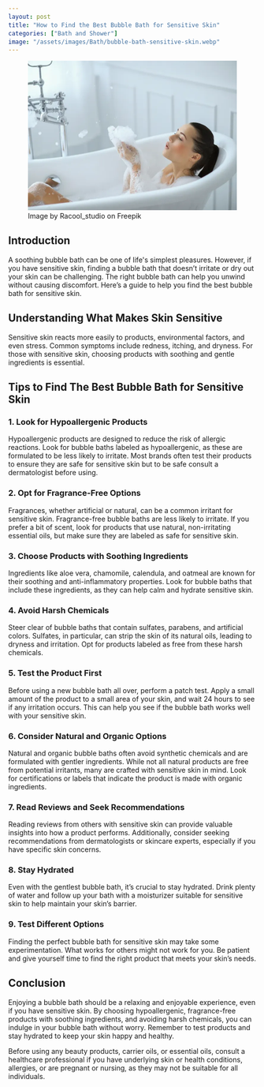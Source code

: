 ```yaml
---
layout: post
title: "How to Find the Best Bubble Bath for Sensitive Skin"
categories: ["Bath and Shower"]
image: "/assets/images/Bath/bubble-bath-sensitive-skin.webp"
---
```


<figure>
  <img src="/assets/images/Bath/bubble-bath-sensitive-skin.webp" alt="Bubble for Sensitive Skin" />
  <figcaption>Image by Racool_studio on Freepik</figcaption>
</figure>

## Introduction

A soothing bubble bath can be one of life's simplest pleasures. However, if you have sensitive skin, finding a bubble bath that doesn’t irritate or dry out your skin can be challenging. The right bubble bath can help you unwind without causing discomfort. Here’s a guide to help you find the best bubble bath for sensitive skin.

## Understanding What Makes Skin Sensitive

Sensitive skin reacts more easily to products, environmental factors, and even stress. Common symptoms include redness, itching, and dryness. For those with sensitive skin, choosing products with soothing and gentle ingredients is essential.

## Tips to Find The Best Bubble Bath for Sensitive Skin

### 1. Look for Hypoallergenic Products
Hypoallergenic products are designed to reduce the risk of allergic reactions. Look for bubble baths labeled as hypoallergenic, as these are formulated to be less likely to irritate. Most brands often test their products to ensure they are safe for sensitive skin but to be safe consult a dermatologist before using.

### 2. Opt for Fragrance-Free Options
Fragrances, whether artificial or natural, can be a common irritant for sensitive skin. Fragrance-free bubble baths are less likely to irritate. If you prefer a bit of scent, look for products that use natural, non-irritating essential oils, but make sure they are labeled as safe for sensitive skin.

### 3. Choose Products with Soothing Ingredients
Ingredients like aloe vera, chamomile, calendula, and oatmeal are known for their soothing and anti-inflammatory properties. Look for bubble baths that include these ingredients, as they can help calm and hydrate sensitive skin.

### 4. Avoid Harsh Chemicals
Steer clear of bubble baths that contain sulfates, parabens, and artificial colors. Sulfates, in particular, can strip the skin of its natural oils, leading to dryness and irritation. Opt for products labeled as free from these harsh chemicals.

### 5. Test the Product First
Before using a new bubble bath all over, perform a patch test. Apply a small amount of the product to a small area of your skin, and wait 24 hours to see if any irritation occurs. This can help you see if the bubble bath works well with your sensitive skin.

### 6. Consider Natural and Organic Options
Natural and organic bubble baths often avoid synthetic chemicals and are formulated with gentler ingredients. While not all natural products are free from potential irritants, many are crafted with sensitive skin in mind. Look for certifications or labels that indicate the product is made with organic ingredients.

### 7. Read Reviews and Seek Recommendations
Reading reviews from others with sensitive skin can provide valuable insights into how a product performs. Additionally, consider seeking recommendations from dermatologists or skincare experts, especially if you have specific skin concerns.

### 8. Stay Hydrated
Even with the gentlest bubble bath, it’s crucial to stay hydrated. Drink plenty of water and follow up your bath with a moisturizer suitable for sensitive skin to help maintain your skin’s barrier.

### 9. Test Different Options
Finding the perfect bubble bath for sensitive skin may take some experimentation. What works for others might not work for you. Be patient and give yourself time to find the right product that meets your skin’s needs.

## Conclusion

Enjoying a bubble bath should be a relaxing and enjoyable experience, even if you have sensitive skin. By choosing hypoallergenic, fragrance-free products with soothing ingredients, and avoiding harsh chemicals, you can indulge in your bubble bath without worry. Remember to test products and stay hydrated to keep your skin happy and healthy.

Before using any beauty products, carrier oils, or essential oils, consult a healthcare professional if you have underlying skin or health conditions, allergies, or are pregnant or nursing, as they may not be suitable for all individuals.
